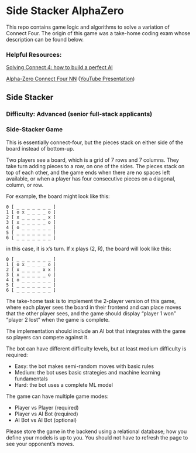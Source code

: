 # Side Stacker AlphaZero

This repo contains game logic and algorithms to solve a variation of Connect Four. The origin of this game was a take-home coding exam whose description can be found below.

### Helpful Resources:

[Solving Connect 4: how to build a perfect AI](http://blog.gamesolver.org/)

[Alpha-Zero Connect Four NN](https://github.com/advait/c4a0) ([YouTube Presentation](https://www.youtube.com/watch?v=_Y26BFaVclg))

## Side Stacker

### Difficulty: Advanced (senior full-stack applicants)

### Side-Stacker Game

This is essentially connect-four, but the pieces stack on either side of the board instead of bottom-up.

Two players see a board, which is a grid of 7 rows and 7 columns. They take turn adding pieces to a row, on one of the sides. The pieces stack on top of each other, and the game ends when there are no spaces left available, or when a player has four consecutive pieces on a diagonal, column, or row.

For example, the board might look like this:

```
0 [ _ _ _ _ _ _ _ ]
1 [ o x _ _ _ _ o ]
2 [ x _ _ _ _ _ x ]
3 [ x _ _ _ _ _ o ]
4 [ o _ _ _ _ _ _ ]
5 [ _ _ _ _ _ _ _ ]
6 [ _ _ _ _ _ _ _ ]
```

in this case, it is x’s turn. If x plays (2, R), the board will look like this:

```
0 [ _ _ _ _ _ _ _ ]
1 [ o x _ _ _ _ o ]
2 [ x _ _ _ _ x x ]
3 [ x _ _ _ _ _ o ]
4 [ o _ _ _ _ _ _ ]
5 [ _ _ _ _ _ _ _ ]
6 [ _ _ _ _ _ _ _ ]
```

The take-home task is to implement the 2-player version of this game, where each player sees the board in their frontend and can place moves that the other player sees, and the game should display “player 1 won” “player 2 lost” when the game is complete.

The implementation should include an AI bot that integrates with the game so players can compete against it.

The bot can have different difficulty levels, but at least medium difficulty is required:

- Easy: the bot makes semi-random moves with basic rules
- Medium: the bot uses basic strategies and machine learning fundamentals
- Hard: the bot uses a complete ML model

The game can have multiple game modes:

- Player vs Player (required)
- Player vs AI Bot (required)
- AI Bot vs AI Bot (optional)

Please store the game in the backend using a relational database; how you define your models is up to you. You should not have to refresh the page to see your opponent’s moves.
